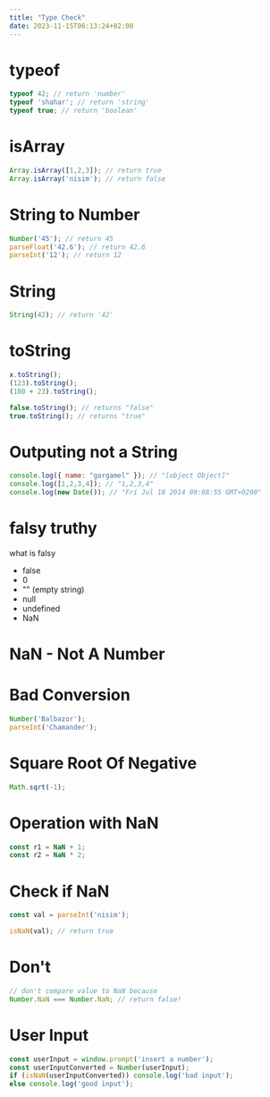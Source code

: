 ```yaml
---
title: "Type Check"
date: 2023-11-15T06:13:24+02:00
---
```


# typeof

```javascript
typeof 42; // return 'number'
typeof 'shahar'; // return 'string'
typeof true; // return 'boolean'
```

# isArray

```javascript
Array.isArray([1,2,3]); // return true
Array.isArray('nisim'); // return false
```

# String to Number

```javascript
Number('45'); // return 45
parseFloat('42.6'); // return 42.6
parseInt('12'); // return 12
```

# String

```javascript
String(42); // return '42'
```

# toString

```javascript
x.toString();
(123).toString();
(100 + 23).toString();

false.toString(); // returns "false"
true.toString(); // returns "true"
```

# Outputing not a String

```javascript
console.log({ name: "gargamel" }); // "[object Object]"
console.log([1,2,3,4]); // "1,2,3,4"
console.log(new Date()); // "Fri Jul 18 2014 09:08:55 GMT+0200"
```

# falsy truthy

what is falsy

* false
* 0
* "" (empty string)
* null
* undefined
* NaN

# NaN - Not A Number

# Bad Conversion

```javascript
Number('Balbazor');
parseInt('Chamander');
```

# Square Root Of Negative

```javascript
Math.sqrt(-1);
```

# Operation with NaN

```javascript
const r1 = NaN + 1;
const r2 = NaN * 2;
```

# Check if NaN

```javascript
const val = parseInt('nisim');

isNaN(val); // return true
```

# Don't

```javascript
// don't compare value to NaN because
Number.NaN === Number.NaN; // return false!
```

# User Input

```javascript
const userInput = window.prompt('insert a number');
const userInputConverted = Number(userInput);
if (isNaN(userInputConverted)) console.log('bad input');
else console.log('good input');
```
